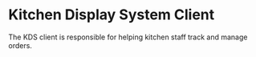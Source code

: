 # Kitchen Display System Client
The KDS client is responsible for helping kitchen staff track and manage orders.